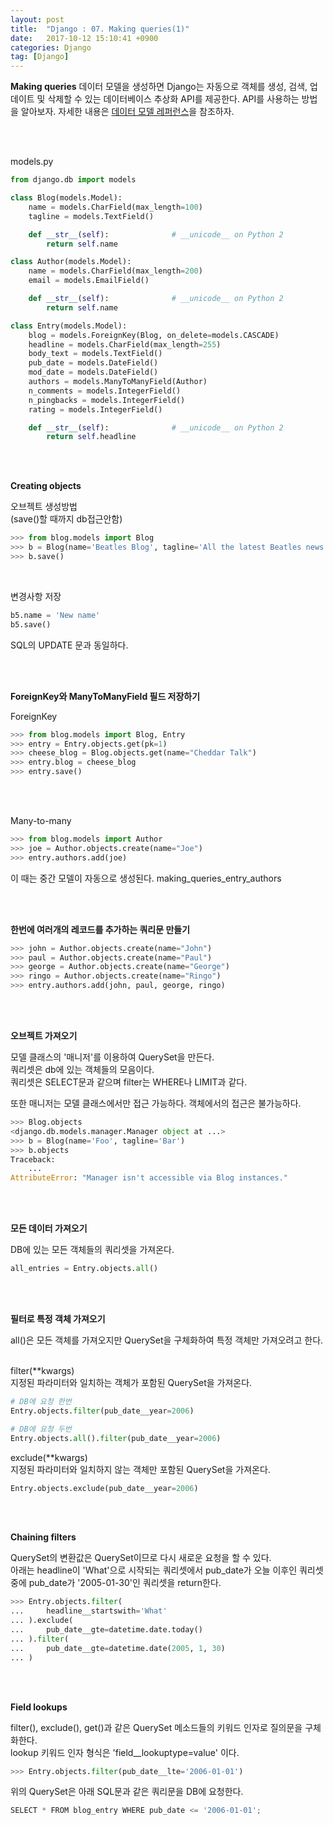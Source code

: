 ```yaml
---
layout: post
title:  "Django : 07. Making queries(1)"
date:   2017-10-12 15:10:41 +0900
categories: Django
tag: [Django]
---
```


**Making queries** 데이터 모델을 생성하면 Django는 자동으로 객체를 생성, 검색, 업데이트 및 삭제할 수 있는 데이터베이스 추상화 API를 제공한다. API를 사용하는 방법을 알아보자. 자세한 내용은 [데이터 모델 레퍼런스](https://docs.djangoproject.com/ko/1.11/ref/models/)을 참조하자.

<br><br>

models.py

```python
from django.db import models

class Blog(models.Model):
    name = models.CharField(max_length=100)
    tagline = models.TextField()

    def __str__(self):              # __unicode__ on Python 2
        return self.name

class Author(models.Model):
    name = models.CharField(max_length=200)
    email = models.EmailField()

    def __str__(self):              # __unicode__ on Python 2
        return self.name

class Entry(models.Model):
    blog = models.ForeignKey(Blog, on_delete=models.CASCADE)
    headline = models.CharField(max_length=255)
    body_text = models.TextField()
    pub_date = models.DateField()
    mod_date = models.DateField()
    authors = models.ManyToManyField(Author)
    n_comments = models.IntegerField()
    n_pingbacks = models.IntegerField()
    rating = models.IntegerField()

    def __str__(self):              # __unicode__ on Python 2
        return self.headline
```

<br><br>

**Creating objects**

오브젝트 생성방법<br>
(save()할 때까지 db접근안함)

```python
>>> from blog.models import Blog
>>> b = Blog(name='Beatles Blog', tagline='All the latest Beatles news.')
>>> b.save()
```

<br>

변경사항 저장

```python
b5.name = 'New name'
b5.save()
```

SQL의 UPDATE 문과 동일하다.

<br><br>

**ForeignKey와 ManyToManyField 필드 저장하기**

ForeignKey

```python
>>> from blog.models import Blog, Entry
>>> entry = Entry.objects.get(pk=1)
>>> cheese_blog = Blog.objects.get(name="Cheddar Talk")
>>> entry.blog = cheese_blog
>>> entry.save()
```

<br><br>

Many-to-many

```python
>>> from blog.models import Author
>>> joe = Author.objects.create(name="Joe")
>>> entry.authors.add(joe)
```

이 때는 중간 모델이 자동으로 생성된다. making\_queries\_entry\_authors

<br><br>

**한번에 여러개의 레코드를 추가하는 쿼리문 만들기**

```python
>>> john = Author.objects.create(name="John")
>>> paul = Author.objects.create(name="Paul")
>>> george = Author.objects.create(name="George")
>>> ringo = Author.objects.create(name="Ringo")
>>> entry.authors.add(john, paul, george, ringo)
```

<br><br>

**오브젝트 가져오기**

모델 클래스의 '매니저'를 이용하여 QuerySet을 만든다.<br>
쿼리셋은 db에 있는 객체들의 모음이다.<br>
쿼리셋은 SELECT문과 같으며 filter는 WHERE나 LIMIT과 같다.<br>

또한 매니저는 모델 클래스에서만 접근 가능하다. 객체에서의 접근은 불가능하다.


```python
>>> Blog.objects
<django.db.models.manager.Manager object at ...>
>>> b = Blog(name='Foo', tagline='Bar')
>>> b.objects
Traceback:
    ...
AttributeError: "Manager isn't accessible via Blog instances."
```

<br><br>

**모든 데이터 가져오기**

DB에 있는 모든 객체들의 쿼리셋을 가져온다.

```python
all_entries = Entry.objects.all()
```

<br><br>

**필터로 특정 객체 가져오기**

all()은 모든 객체를 가져오지만 QuerySet을 구체화하여 특정 객체만 가져오려고 한다.<br><br>

filter(\**kwargs)<br>
지정된 파라미터와 일치하는 객체가 포함된 QuerySet을 가져온다.

```python
# DB에 요청 한번
Entry.objects.filter(pub_date__year=2006)

# DB에 요청 두번
Entry.objects.all().filter(pub_date__year=2006)
```

exclude(\**kwargs)<br>
지정된 파라미터와 일치하지 않는 객체만 포함된 QuerySet을 가져온다.

```python
Entry.objects.exclude(pub_date__year=2006)
```

<br><br>

**Chaining filters**


QuerySet의 변환값은 QuerySet이므로 다시 새로운 요청을 할 수 있다.<br>
아래는 headline이 'What'으로 시작되는 쿼리셋에서 pub\_date가 오늘 이후인 쿼리셋 중에 pub\_date가 '2005-01-30'인 쿼리셋을 return한다.

```python
>>> Entry.objects.filter(
...     headline__startswith='What'
... ).exclude(
...     pub_date__gte=datetime.date.today()
... ).filter(
...     pub_date__gte=datetime.date(2005, 1, 30)
... )
```

<br><br>

**Field lookups**

filter(), exclude(), get()과 같은 QuerySet 메소드들의 키워드 인자로 질의문을 구체화한다.<br>
lookup 키워드 인자 형식은 'field\_\_lookuptype=value' 이다.

```python
>>> Entry.objects.filter(pub_date__lte='2006-01-01')
```

위의 QuerySet은 아래 SQL문과 같은 쿼리문을 DB에 요청한다.

```python
SELECT * FROM blog_entry WHERE pub_date <= '2006-01-01';
```
